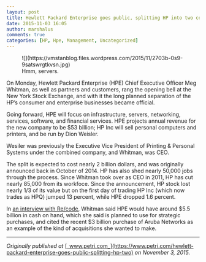 ```yaml
---
layout: post
title: Hewlett Packard Enterprise goes public, splitting HP into two companies
date: 2015-11-03 16:05
author: marshalus
comments: true
categories: [HP, Hpe, Management, Uncategorized]
---
```



<figure class="wp-caption">![](https://vmstanblog.files.wordpress.com/2015/11/2703b-0s9-9satswrgtkvsn.jpg)

<figcaption class="wp-caption-text">Hmm, servers.</figcaption>

</figure>

On Monday, Hewlett Packard Enterprise (HPE) Chief Executive Officer Meg Whitman, as well as partners and customers, rang the opening bell at the New York Stock Exchange, and with it the long planned separation of the HP’s consumer and enterprise businesses became official.

Going forward, HPE will focus on infrastructure, servers, networking, services, software, and financial services. HPE projects annual revenue for the new company to be $53 billion; HP Inc will sell personal computers and printers, and be run by Dion Weisler.

Wesiler was previously the Executive Vice President of Printing & Personal Systems under the combined company, and Whitman, was CEO.

The split is expected to cost nearly 2 billion dollars, and was originally announced back in October of 2014\. HP has also shed nearly 50,000 jobs through the process. Since Whitman took over as CEO in 2011, HP has cut nearly 85,000 from its workfoce. Since the announcement, HP stock lost nearly 1/3 of its value but on the first day of trading HP Inc (which now trades as HPQ) jumped 13 percent, while HPE dropped 1.6 percent.

In [an interview with Re/code](http://recode.net/2015/11/02/hewlett-packard-splits-in-two-today-now-what/), Whitman said HPE would have around $5.5 billion in cash on hand, which she said is planned to use for strategic purchases, and cited the recent $3 billion purchase of Aruba Networks as an example of the kind of acquisitions she wanted to make.

* * *

_Originally published at_ [_www.petri.com_](https://www.petri.com/hewlett-packard-enterprise-goes-public-splitting-hp-two) _on November 3, 2015._